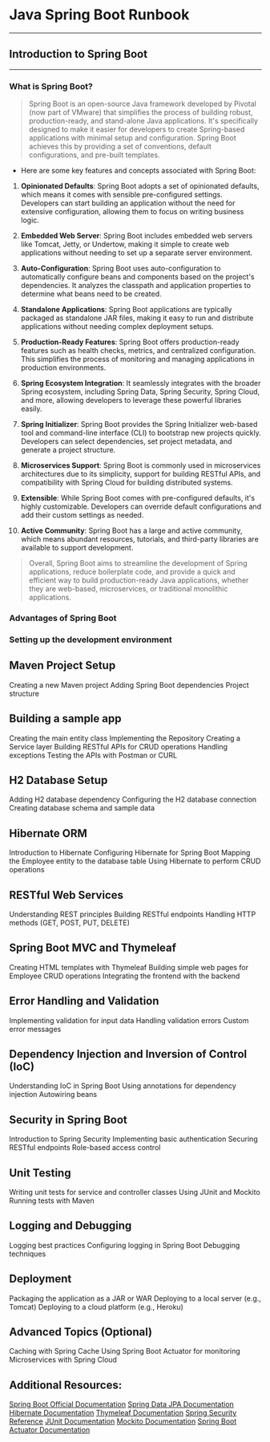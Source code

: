 # Java Spring Boot Runbook
---

## Introduction to Spring Boot
---
### What is Spring Boot?
> Spring Boot is an open-source Java framework developed by Pivotal (now part of VMware) that simplifies the process of building robust, production-ready, and stand-alone Java applications. It's specifically designed to make it easier for developers to create Spring-based applications with minimal setup and configuration. Spring Boot achieves this by providing a set of conventions, default configurations, and pre-built templates.

- Here are some key features and concepts associated with Spring Boot:

1. **Opinionated Defaults**: Spring Boot adopts a set of opinionated defaults, which means it comes with sensible pre-configured settings. Developers can start building an application without the need for extensive configuration, allowing them to focus on writing business logic.

2. **Embedded Web Server**: Spring Boot includes embedded web servers like Tomcat, Jetty, or Undertow, making it simple to create web applications without needing to set up a separate server environment.

3. **Auto-Configuration**: Spring Boot uses auto-configuration to automatically configure beans and components based on the project's dependencies. It analyzes the classpath and application properties to determine what beans need to be created.

4. **Standalone Applications**: Spring Boot applications are typically packaged as standalone JAR files, making it easy to run and distribute applications without needing complex deployment setups.

5. **Production-Ready Features**: Spring Boot offers production-ready features such as health checks, metrics, and centralized configuration. This simplifies the process of monitoring and managing applications in production environments.

6. **Spring Ecosystem Integration**: It seamlessly integrates with the broader Spring ecosystem, including Spring Data, Spring Security, Spring Cloud, and more, allowing developers to leverage these powerful libraries easily.

7. **Spring Initializer**: Spring Boot provides the Spring Initializer web-based tool and command-line interface (CLI) to bootstrap new projects quickly. Developers can select dependencies, set project metadata, and generate a project structure.

8. **Microservices Support**: Spring Boot is commonly used in microservices architectures due to its simplicity, support for building RESTful APIs, and compatibility with Spring Cloud for building distributed systems.

9. **Extensible**: While Spring Boot comes with pre-configured defaults, it's highly customizable. Developers can override default configurations and add their custom settings as needed.

10. **Active Community**: Spring Boot has a large and active community, which means abundant resources, tutorials, and third-party libraries are available to support development.

> Overall, Spring Boot aims to streamline the development of Spring applications, reduce boilerplate code, and provide a quick and efficient way to build production-ready Java applications, whether they are web-based, microservices, or traditional monolithic applications.

### Advantages of Spring Boot

### Setting up the development environment

## Maven Project Setup
Creating a new Maven project
Adding Spring Boot dependencies
Project structure

## Building a sample app
Creating the main entity class
Implementing the Repository
Creating a Service layer
Building RESTful APIs for CRUD operations
Handling exceptions
Testing the APIs with Postman or CURL

## H2 Database Setup
Adding H2 database dependency
Configuring the H2 database connection
Creating database schema and sample data

## Hibernate ORM
Introduction to Hibernate
Configuring Hibernate for Spring Boot
Mapping the Employee entity to the database table
Using Hibernate to perform CRUD operations

## RESTful Web Services
Understanding REST principles
Building RESTful endpoints
Handling HTTP methods (GET, POST, PUT, DELETE)

## Spring Boot MVC and Thymeleaf
Creating HTML templates with Thymeleaf
Building simple web pages for Employee CRUD operations
Integrating the frontend with the backend

## Error Handling and Validation
Implementing validation for input data
Handling validation errors
Custom error messages

## Dependency Injection and Inversion of Control (IoC)
Understanding IoC in Spring Boot
Using annotations for dependency injection
Autowiring beans

## Security in Spring Boot
Introduction to Spring Security
Implementing basic authentication
Securing RESTful endpoints
Role-based access control

## Unit Testing
Writing unit tests for service and controller classes
Using JUnit and Mockito
Running tests with Maven

## Logging and Debugging
Logging best practices
Configuring logging in Spring Boot
Debugging techniques

## Deployment
Packaging the application as a JAR or WAR
Deploying to a local server (e.g., Tomcat)
Deploying to a cloud platform (e.g., Heroku)

## Advanced Topics (Optional)
Caching with Spring Cache
Using Spring Boot Actuator for monitoring
Microservices with Spring Cloud


## Additional Resources:

[Spring Boot Official Documentation](https://spring.io/projects/spring-boot)
[Spring Data JPA Documentation](https://spring.io/projects/spring-data-jpa)
[Hibernate Documentation](https://hibernate.org/orm/documentation/6.3/)
[Thymeleaf Documentation](https://www.thymeleaf.org/doc/tutorials/3.0/usingthymeleaf.html)
[Spring Security Reference](https://docs.spring.io/spring-security/reference/)
[JUnit Documentation](https://junit.org/junit5/docs/current/user-guide/)
[Mockito Documentation](https://site.mockito.org)
[Spring Boot Actuator Documentation](https://docs.spring.io/spring-boot/docs/current/reference/html/actuator.html)
